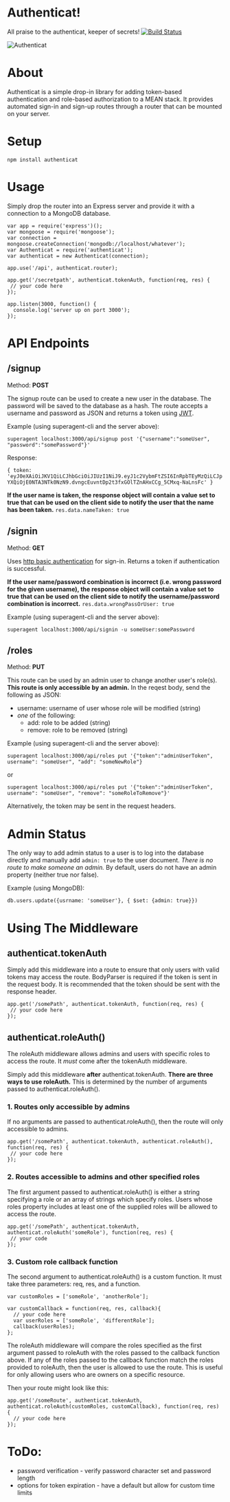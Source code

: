 Authenticat!
=====================
All praise to the authenticat, keeper of secrets!
[![Build Status](https://travis-ci.org/craigaaroncampbell/authenticat.svg?branch=master)](https://travis-ci.org/authenticat/authenticat)

![Authenticat](http://i.giphy.com/3oEduQAsYcJKQH2XsI.gif)

# About
Authenticat is a simple drop-in library for adding token-based authentication and role-based authorization to a MEAN stack. It provides automated sign-in and sign-up routes through a router that can be mounted on your server.

# Setup
```npm install authenticat```

# Usage
Simply drop the router into an Express server and provide it with a connection to a MongoDB database.
```
var app = require('express')();
var mongoose = require('mongoose');
var connection = mongoose.createConnection('mongodb://localhost/whatever');
var Authenticat = require('authenticat');
var authenticat = new Authenticat(connection);

app.use('/api', authenticat.router);

app.get('/secretpath', authenticat.tokenAuth, function(req, res) {
 // your code here
});

app.listen(3000, function() {
  console.log('server up on port 3000');
});
```

# API Endpoints
## /signup
Method: **POST**

The signup route can be used to create a new user in the database.  The password will be saved to the database as a hash.  The route accepts a username and password as JSON and returns a token using [JWT](https://jwt.io/).

Example (using superagent-cli and the server above):
```
superagent localhost:3000/api/signup post '{"username":"someUser", "password":"somePassword"}'
```
Response:

```{ token: 'eyJ0eXAiOiJKV1QiLCJhbGciOiJIUzI1NiJ9.eyJ1c2VybmFtZSI6InRpbTEyMzQiLCJpYXQiOjE0NTA3NTk0NzN9.dvngcEuvntDp2t3fxGOlTZnAHxCCg_5CMxq-NaLnsFc' }```

**If the user name is taken, the response object will contain a value set to true that can be used on the client side to notify the user that the name has been taken.**  ```res.data.nameTaken: true```

## /signin
Method: **GET**

Uses [http basic authentication](https://en.wikipedia.org/wiki/Basic_access_authentication) for sign-in. Returns a token if authentication is successful.

**If the user name/password combination is incorrect (i.e. wrong password for the given username), the response object will contain a value set to true that can be used on the client side to notify the username/password combination is incorrect.**  ```res.data.wrongPassOrUser: true```

Example (using superagent-cli and the server above):
 ```
superagent localhost:3000/api/signin -u someUser:somePassword
 ```

## /roles
Method: **PUT**

This route can be used by an admin user to change another user's role(s).  **This route is only accessible by an admin.**  In the reqest body, send the following as JSON:
  - username: username of user whose role will be modified (string)
  - *one* of the following:
    - add: role to be added  (string)
    - remove: role to be removed (string)

Example (using superagent-cli and the server above):

```
superagent localhost:3000/api/roles put '{"token":"adminUserToken", username": "someUser", "add": "someNewRole"}
```


or

```
superagent localhost:3000/api/roles put '{"token":"adminUserToken", username": "someUser", "remove": "someRoleToRemove"}'
```

Alternatively, the token may be sent in the request headers.

# Admin Status
The only way to add admin status to a user is to log into the database directly and manually add ```admin: true``` to the user document. *There is no route to make someone an admin.* By default, users do not have an admin property (neither true nor false).


Example (using MongoDB):
```
db.users.update({usrname: 'someUser'}, { $set: {admin: true}})
```


# Using The Middleware
## authenticat.tokenAuth
Simply add this middleware into a route to ensure that only users with valid tokens may access the route. BodyParser is required if the token is sent in the request body.  It is recommended that the token should be sent with the response header.

```
app.get('/somePath', authenticat.tokenAuth, function(req, res) {
 // your code here
});
```


## authenticat.roleAuth()
The roleAuth middleware allows admins and users with specific roles to access the route. It *must* come after the tokenAuth middleware.

Simply add this middleware **after** authenticat.tokenAuth. **There are three ways to use roleAuth.** This is determined by the number of arguments passed to authenticat.roleAuth().

### 1. Routes only accessible by admins
If no arguments are passed to authenticat.roleAuth(), then the route will only accessible to admins.
```
app.get('/somePath', authenticat.tokenAuth, authenticat.roleAuth(), function(req, res) {
 // your code here
});
```

### 2. Routes accessible to admins and other specified roles
The first argument passed to authenticat.roleAuth() is either a string specifying a role or an array of strings which specify roles.  Users whose roles property includes at least one of the supplied roles will be allowed to access the route.

```
app.get('/somePath', authenticat.tokenAuth, authenticat.roleAuth('someRole'), function(req, res) {
 // your code
});
```
### 3. Custom role callback function
The second argument to authenticat.roleAuth() is a custom function. It must take three parameters:  req, res, and a function.

```
var customRoles = ['someRole', 'anotherRole'];

var customCallback = function(req, res, callback){
  // your code here
  var userRoles = ['someRole', 'differentRole'];
  callback(userRoles);
};
```
The roleAuth middleware will compare the roles specified as the first argument passed to roleAuth with the roles passed to the callback function above.  If any of the roles passed to the callback function match the roles provided to roleAuth, then the user is allowed to use the route.  This is useful for only allowing users who are owners on a specific resource.

Then your route might look like this:
```
app.get('/someRoute', authenticat.tokenAuth, authenticat.roleAuth(customRoles, customCallback), function(req, res) {
  // your code here
});
```

# ToDo:

- password verification - verify password character set and password length
- options for token expiration - have a default but allow for custom time limits
